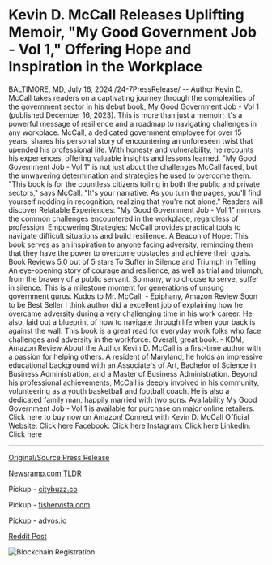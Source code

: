 # Kevin D. McCall Releases Uplifting Memoir, "My Good Government Job - Vol 1," Offering Hope and Inspiration in the Workplace

BALTIMORE, MD, July 16, 2024 /24-7PressRelease/ -- Author Kevin D. McCall takes readers on a captivating journey through the complexities of the government sector in his debut book, My Good Government Job - Vol 1 (published December 16, 2023). This is more than just a memoir; it's a powerful message of resilience and a roadmap to navigating challenges in any workplace.   McCall, a dedicated government employee for over 15 years, shares his personal story of encountering an unforeseen twist that upended his professional life. With honesty and vulnerability, he recounts his experiences, offering valuable insights and lessons learned. "My Good Government Job - Vol 1" is not just about the challenges McCall faced, but the unwavering determination and strategies he used to overcome them.   "This book is for the countless citizens toiling in both the public and private sectors," says McCall. "It's your narrative. As you turn the pages, you'll find yourself nodding in recognition, realizing that you're not alone."   Readers will discover   Relatable Experiences: "My Good Government Job - Vol 1" mirrors the common challenges encountered in the workplace, regardless of profession.   Empowering Strategies: McCall provides practical tools to navigate difficult situations and build resilience.   A Beacon of Hope: This book serves as an inspiration to anyone facing adversity, reminding them that they have the power to overcome obstacles and achieve their goals.   Book Reviews   5.0 out of 5 stars To Suffer in Silence and Triumph in Telling  An eye-opening story of courage and resilience, as well as trial and triumph, from the bravery of a public servant. So many, who choose to serve, suffer in silence. This is a milestone moment for generations of unsung government gurus. Kudos to Mr. McCall.   - Epiphany, Amazon Review   Soon to be Best Seller  I think author did a excellent job of explaining how he overcame adversity during a very challenging time in his work career. He also, laid out a blueprint of how to navigate through life when your back is against the wall. This book is a great read for everyday work folks who face challenges and adversity in the workforce. Overall, great book.   - KDM, Amazon Review   About the Author  Kevin D. McCall is a first-time author with a passion for helping others. A resident of Maryland, he holds an impressive educational background with an Associate's of Art, Bachelor of Science in Business Administration, and a Master of Business Administration. Beyond his professional achievements, McCall is deeply involved in his community, volunteering as a youth basketball and football coach. He is also a dedicated family man, happily married with two sons.   Availability   My Good Government Job - Vol 1 is available for purchase on major online retailers. Click here to buy now on Amazon!  Connect with Kevin D. McCall   Official Website: Click here Facebook: Click here  Instagram: Click here LinkedIn: Click here 

---

[Original/Source Press Release](https://www.24-7pressrelease.com/press-release/512565/kevin-d-mccall-releases-uplifting-memoir-my-good-government-job-vol-1-offering-hope-and-inspiration-in-the-workplace)
                    

[Newsramp.com TLDR](https://newsramp.com/curated-news/new-book-my-good-government-job-vol-1-offers-resilience-and-inspiration-for-overcoming-workplace-challenges/4664939fd277f87d4c5ede6c82501569) 


Pickup - [citybuzz.co](https://citybuzz.co/2024/07/16/government-employee-s-memoir-offers-hope-and-guidance-for-workplace-challenges)

Pickup - [fishervista.com](https://fishervista.com/en/kevin-d-mccall-releases-inspiring-memoir-on-overcoming-workplace-challenges/20244980)

Pickup - [advos.io](https://advos.io/en/kevin-d-mccall-unveils-memoir-my-good-government-job-vol-1-offering-workplace-resilience-and-inspiration/20244980)
 



[Reddit Post](https://www.reddit.com/r/newsramp/comments/1e4icv3/new_book_my_good_government_job_vol_1_offers/) 



![Blockchain Registration](https://cdn.newsramp.app/24-7PressRelease/qrcode/247/16/goldq8GG.webp)